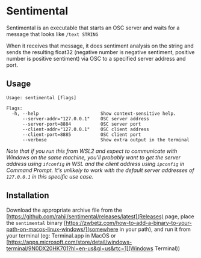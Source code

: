 # Sentimental

Sentimental is an executable that starts an OSC server and waits for a message that looks like `/text STRING`

When it receives that message, it does sentiment analysis on the string and sends the resulting float32 (negative number
is negative sentiment, positive number is positive sentiment) via OSC to a specified server address and port.

## Usage

```
Usage: sentimental [flags]

Flags:
  -h, --help                       Show context-sensitive help.
      --server-addr="127.0.0.1"    OSC server address
      --server-port=8884           OSC server port
      --client-addr="127.0.0.1"    OSC client address
      --client-port=8885           OSC client port
      --verbose                    Show extra output in the terminal
```

*Note that if you run this from WSL2 and expect to communicate with Windows on the same machine, you'll probably want to
get the server address using `ifconfig` in WSL and the client address using `ipconfig` in Command Prompt. It's unlikely to
work with the default server addresses of `127.0.0.1` in this specific use case.*

## Installation

Download the appropriate archive file from the [https://github.com/rahji/sentimental/releases/latest](Releases)
page, place the `sentimental` binary [https://zwbetz.com/how-to-add-a-binary-to-your-path-on-macos-linux-windows/](somewhere in your path),
and run it from your terminal (eg: Terminal.app in MacOS or [https://apps.microsoft.com/store/detail/windows-terminal/9N0DX20HK701?hl=en-us&gl=us&rtc=1](Windows Terminal))
